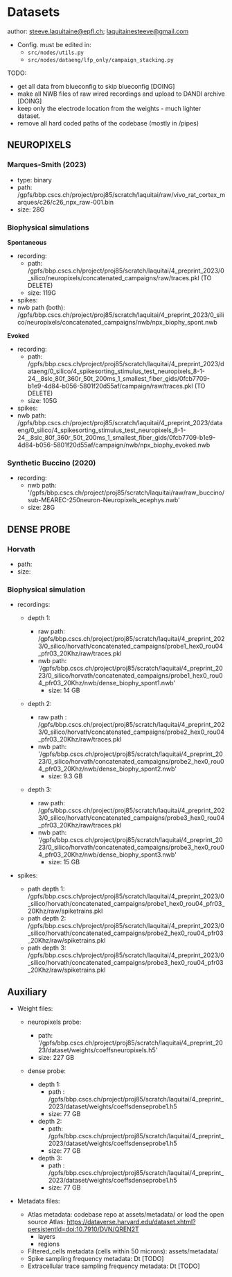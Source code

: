 # Datasets

author: steeve.laquitaine@epfl.ch; laquitainesteeve@gmail.com

* Config. must be edited in: 
  * `src/nodes/utils.py`
  * `src/nodes/dataeng/lfp_only/campaign_stacking.py`

TODO:

- get all data from blueconfig to skip blueconfig [DOING]
- make all NWB files of raw wired recordings and upload to DANDI archive [DOING]
- keep only the electrode location from the weights - much lighter dataset.
- remove all hard coded paths of the codebase (mostly in /pipes)

## NEUROPIXELS 

### Marques-Smith (2023)

  - type: binary
  - path: /gpfs/bbp.cscs.ch/project/proj85/scratch/laquitai/raw/vivo_rat_cortex_marques/c26/c26_npx_raw-001.bin
  - size: 28G

### Biophysical simulations

**Spontaneous**

  - recording:
    - path: /gpfs/bbp.cscs.ch/project/proj85/scratch/laquitai/4_preprint_2023/0_silico/neuropixels/concatenated_campaigns/raw/traces.pkl  (TO DELETE)
    - size: 119G
  - spikes:
  - nwb path (both): /gpfs/bbp.cscs.ch/project/proj85/scratch/laquitai/4_preprint_2023/0_silico/neuropixels/concatenated_campaigns/nwb/npx_biophy_spont.nwb

**Evoked**

  - recording:
    - path: /gpfs/bbp.cscs.ch/project/proj85/scratch/laquitai/4_preprint_2023/dataeng/0_silico/4_spikesorting_stimulus_test_neuropixels_8-1-24__8slc_80f_360r_50t_200ms_1_smallest_fiber_gids/0fcb7709-b1e9-4d84-b056-5801f20d55af/campaign/raw/traces.pkl (TO DELETE)
    - size: 105G
  - spikes:
  - nwb path: /gpfs/bbp.cscs.ch/project/proj85/scratch/laquitai/4_preprint_2023/dataeng/0_silico/4_spikesorting_stimulus_test_neuropixels_8-1-24__8slc_80f_360r_50t_200ms_1_smallest_fiber_gids/0fcb7709-b1e9-4d84-b056-5801f20d55af/campaign/nwb/npx_biophy_evoked.nwb  

### Synthetic Buccino (2020)

  - recording:
    - nwb path: '/gpfs/bbp.cscs.ch/project/proj85/scratch/laquitai/raw/raw_buccino/sub-MEAREC-250neuron-Neuropixels_ecephys.nwb'
    - size: 28G

## DENSE PROBE

### Horvath 

  - path: 
  - size: 

### Biophysical simulation

- recordings:

    - depth 1:
      - raw path: /gpfs/bbp.cscs.ch/project/proj85/scratch/laquitai/4_preprint_2023/0_silico/horvath/concatenated_campaigns/probe1_hex0_rou04_pfr03_20Khz/raw/traces.pkl
      - nwb path: '/gpfs/bbp.cscs.ch/project/proj85/scratch/laquitai/4_preprint_2023/0_silico/horvath/concatenated_campaigns/probe1_hex0_rou04_pfr03_20Khz/nwb/dense_biophy_spont1.nwb'
        - size: 14 GB
    
    - depth 2:
      - raw path : /gpfs/bbp.cscs.ch/project/proj85/scratch/laquitai/4_preprint_2023/0_silico/horvath/concatenated_campaigns/probe2_hex0_rou04_pfr03_20Khz/raw/traces.pkl
      - nwb path: '/gpfs/bbp.cscs.ch/project/proj85/scratch/laquitai/4_preprint_2023/0_silico/horvath/concatenated_campaigns/probe2_hex0_rou04_pfr03_20Khz/nwb/dense_biophy_spont2.nwb'
        - size: 9.3 GB

    - depth 3:
      - raw path: /gpfs/bbp.cscs.ch/project/proj85/scratch/laquitai/4_preprint_2023/0_silico/horvath/concatenated_campaigns/probe3_hex0_rou04_pfr03_20Khz/raw/traces.pkl
      - nwb path: '/gpfs/bbp.cscs.ch/project/proj85/scratch/laquitai/4_preprint_2023/0_silico/horvath/concatenated_campaigns/probe3_hex0_rou04_pfr03_20Khz/nwb/dense_biophy_spont3.nwb'      
        - size: 15 GB      

- spikes:

    - path depth 1: /gpfs/bbp.cscs.ch/project/proj85/scratch/laquitai/4_preprint_2023/0_silico/horvath/concatenated_campaigns/probe1_hex0_rou04_pfr03_20Khz/raw/spiketrains.pkl
    - path depth 2: /gpfs/bbp.cscs.ch/project/proj85/scratch/laquitai/4_preprint_2023/0_silico/horvath/concatenated_campaigns/probe2_hex0_rou04_pfr03_20Khz/raw/spiketrains.pkl
    - path depth 3: /gpfs/bbp.cscs.ch/project/proj85/scratch/laquitai/4_preprint_2023/0_silico/horvath/concatenated_campaigns/probe3_hex0_rou04_pfr03_20Khz/raw/spiketrains.pkl

## Auxiliary

- Weight files:

  - neuropixels probe:
    - path: '/gpfs/bbp.cscs.ch/project/proj85/scratch/laquitai/4_preprint_2023/dataset/weights/coeffsneuropixels.h5'
    - size: 227 GB

  - dense probe:
    - depth 1:
      - path : /gpfs/bbp.cscs.ch/project/proj85/scratch/laquitai/4_preprint_2023/dataset/weights/coeffsdenseprobe1.h5
      - size: 77 GB
    - depth 2:
      - path: /gpfs/bbp.cscs.ch/project/proj85/scratch/laquitai/4_preprint_2023/dataset/weights/coeffsdenseprobe1.h5
      - size: 77 GB
    - depth 3:
      - path : /gpfs/bbp.cscs.ch/project/proj85/scratch/laquitai/4_preprint_2023/dataset/weights/coeffsdenseprobe1.h5
      - size: 77 GB

- Metadata files:
  - Atlas metadata: codebase repo at assets/metadata/ or load the open source Atlas: https://dataverse.harvard.edu/dataset.xhtml?persistentId=doi:10.7910/DVN/QREN2T
    - layers
    - regions
  - Filtered_cells metadata (cells within 50 microns): assets/metadata/
  - Spike sampling frequency metadata: Dt [TODO]
  - Extracellular trace sampling frequency metadata: Dt [TODO]